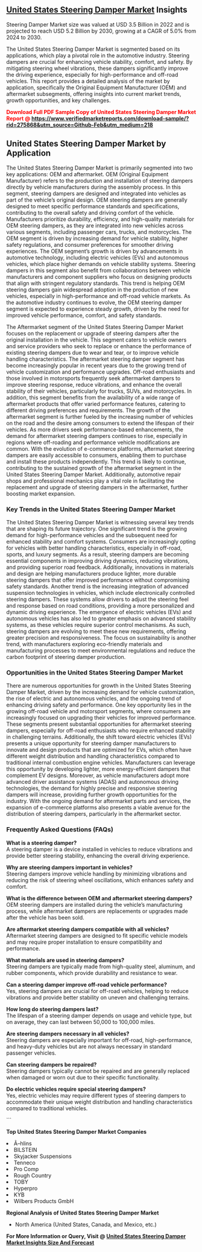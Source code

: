 <h2><a href="https://www.verifiedmarketreports.com/download-sample/?rid=275868&amp;utm_source=Github-Feb&amp;utm_medium=218" target="_blank">United States Steering Damper Market</a> Insights</h2><p>Steering Damper Market size was valued at USD 3.5 Billion in 2022 and is projected to reach USD 5.2 Billion by 2030, growing at a CAGR of 5.0% from 2024 to 2030.</p><p> <p>The United States Steering Damper Market is segmented based on its applications, which play a pivotal role in the automotive industry. Steering dampers are crucial for enhancing vehicle stability, comfort, and safety. By mitigating steering wheel vibrations, these dampers significantly improve the driving experience, especially for high-performance and off-road vehicles. This report provides a detailed analysis of the market by application, specifically the Original Equipment Manufacturer (OEM) and aftermarket subsegments, offering insights into current market trends, growth opportunities, and key challenges. <strong><p><span class=""><span style="color: #ff0000;"><strong>Download Full PDF Sample Copy of United States Steering Damper Market Report</strong> @ </span><a href="https://www.verifiedmarketreports.com/download-sample/?rid=275868&amp;utm_source=Github-Feb&amp;utm_medium=218" target="_blank">https://www.verifiedmarketreports.com/download-sample/?rid=275868&amp;utm_source=Github-Feb&amp;utm_medium=218</a></span></p></strong></p> <h2>United States Steering Damper Market by Application</h2> <p>The United States Steering Damper Market is primarily segmented into two key applications: OEM and aftermarket. OEM (Original Equipment Manufacturer) refers to the production and installation of steering dampers directly by vehicle manufacturers during the assembly process. In this segment, steering dampers are designed and integrated into vehicles as part of the vehicle’s original design. OEM steering dampers are generally designed to meet specific performance standards and specifications, contributing to the overall safety and driving comfort of the vehicle. Manufacturers prioritize durability, efficiency, and high-quality materials for OEM steering dampers, as they are integrated into new vehicles across various segments, including passenger cars, trucks, and motorcycles. The OEM segment is driven by increasing demand for vehicle stability, higher safety regulations, and consumer preferences for smoother driving experiences. The OEM segment’s growth is driven by advancements in automotive technology, including electric vehicles (EVs) and autonomous vehicles, which place higher demands on vehicle stability systems. Steering dampers in this segment also benefit from collaborations between vehicle manufacturers and component suppliers who focus on designing products that align with stringent regulatory standards. This trend is helping OEM steering dampers gain widespread adoption in the production of new vehicles, especially in high-performance and off-road vehicle markets. As the automotive industry continues to evolve, the OEM steering damper segment is expected to experience steady growth, driven by the need for improved vehicle performance, comfort, and safety standards. <p>The Aftermarket segment of the United States Steering Damper Market focuses on the replacement or upgrade of steering dampers after the original installation in the vehicle. This segment caters to vehicle owners and service providers who seek to replace or enhance the performance of existing steering dampers due to wear and tear, or to improve vehicle handling characteristics. The aftermarket steering damper segment has become increasingly popular in recent years due to the growing trend of vehicle customization and performance upgrades. Off-road enthusiasts and those involved in motorsports frequently seek aftermarket dampers to improve steering response, reduce vibrations, and enhance the overall stability of their vehicles, particularly for trucks, SUVs, and motorcycles. In addition, this segment benefits from the availability of a wide range of aftermarket products that offer varied performance features, catering to different driving preferences and requirements. The growth of the aftermarket segment is further fueled by the increasing number of vehicles on the road and the desire among consumers to extend the lifespan of their vehicles. As more drivers seek performance-based enhancements, the demand for aftermarket steering dampers continues to rise, especially in regions where off-roading and performance vehicle modifications are common. With the evolution of e-commerce platforms, aftermarket steering dampers are easily accessible to consumers, enabling them to purchase and install these products independently. This trend is likely to continue, contributing to the sustained growth of the aftermarket segment in the United States Steering Damper Market. Additionally, automotive repair shops and professional mechanics play a vital role in facilitating the replacement and upgrade of steering dampers in the aftermarket, further boosting market expansion. </p> <h3>Key Trends in the United States Steering Damper Market</h3> <p>The United States Steering Damper Market is witnessing several key trends that are shaping its future trajectory. One significant trend is the growing demand for high-performance vehicles and the subsequent need for enhanced stability and comfort systems. Consumers are increasingly opting for vehicles with better handling characteristics, especially in off-road, sports, and luxury segments. As a result, steering dampers are becoming essential components in improving driving dynamics, reducing vibrations, and providing superior road feedback. Additionally, innovations in materials and design are helping manufacturers produce lighter, more durable steering dampers that offer improved performance without compromising safety standards. Another trend is the increasing integration of advanced suspension technologies in vehicles, which include electronically controlled steering dampers. These systems allow drivers to adjust the steering feel and response based on road conditions, providing a more personalized and dynamic driving experience. The emergence of electric vehicles (EVs) and autonomous vehicles has also led to greater emphasis on advanced stability systems, as these vehicles require superior control mechanisms. As such, steering dampers are evolving to meet these new requirements, offering greater precision and responsiveness. The focus on sustainability is another trend, with manufacturers exploring eco-friendly materials and manufacturing processes to meet environmental regulations and reduce the carbon footprint of steering damper production. <h3>Opportunities in the United States Steering Damper Market</h3> <p>There are numerous opportunities for growth in the United States Steering Damper Market, driven by the increasing demand for vehicle customization, the rise of electric and autonomous vehicles, and the ongoing trend of enhancing driving safety and performance. One key opportunity lies in the growing off-road vehicle and motorsport segments, where consumers are increasingly focused on upgrading their vehicles for improved performance. These segments present substantial opportunities for aftermarket steering dampers, especially for off-road enthusiasts who require enhanced stability in challenging terrains. Additionally, the shift toward electric vehicles (EVs) presents a unique opportunity for steering damper manufacturers to innovate and design products that are optimized for EVs, which often have different weight distribution and handling characteristics compared to traditional internal combustion engine vehicles. Manufacturers can leverage this opportunity by developing lighter, more energy-efficient dampers that complement EV designs. Moreover, as vehicle manufacturers adopt more advanced driver assistance systems (ADAS) and autonomous driving technologies, the demand for highly precise and responsive steering dampers will increase, providing further growth opportunities for the industry. With the ongoing demand for aftermarket parts and services, the expansion of e-commerce platforms also presents a viable avenue for the distribution of steering dampers, particularly in the aftermarket sector. <h3>Frequently Asked Questions (FAQs)</h3> <p><strong>What is a steering damper?</strong><br> A steering damper is a device installed in vehicles to reduce vibrations and provide better steering stability, enhancing the overall driving experience.</p> <p><strong>Why are steering dampers important in vehicles?</strong><br> Steering dampers improve vehicle handling by minimizing vibrations and reducing the risk of steering wheel oscillations, which enhances safety and comfort.</p> <p><strong>What is the difference between OEM and aftermarket steering dampers?</strong><br> OEM steering dampers are installed during the vehicle’s manufacturing process, while aftermarket dampers are replacements or upgrades made after the vehicle has been sold.</p> <p><strong>Are aftermarket steering dampers compatible with all vehicles?</strong><br> Aftermarket steering dampers are designed to fit specific vehicle models and may require proper installation to ensure compatibility and performance.</p> <p><strong>What materials are used in steering dampers?</strong><br> Steering dampers are typically made from high-quality steel, aluminum, and rubber components, which provide durability and resistance to wear.</p> <p><strong>Can a steering damper improve off-road vehicle performance?</strong><br> Yes, steering dampers are crucial for off-road vehicles, helping to reduce vibrations and provide better stability on uneven and challenging terrains.</p> <p><strong>How long do steering dampers last?</strong><br> The lifespan of a steering damper depends on usage and vehicle type, but on average, they can last between 50,000 to 100,000 miles.</p> <p><strong>Are steering dampers necessary in all vehicles?</strong><br> Steering dampers are especially important for off-road, high-performance, and heavy-duty vehicles but are not always necessary in standard passenger vehicles.</p> <p><strong>Can steering dampers be repaired?</strong><br> Steering dampers typically cannot be repaired and are generally replaced when damaged or worn out due to their specific functionality.</p> <p><strong>Do electric vehicles require special steering dampers?</strong><br> Yes, electric vehicles may require different types of steering dampers to accommodate their unique weight distribution and handling characteristics compared to traditional vehicles.</p> ```</p><p><strong>Top United States Steering Damper Market Companies</strong></p><div data-test-id=""><p><li>Ã–hlins</li><li> BILSTEIN</li><li> Skyjacker Suspensions</li><li> Tenneco</li><li> Pro Comp</li><li> Rough Country</li><li> TOBY</li><li> Hyperpro</li><li> KYB</li><li> Wilbers Products GmbH</li></p><div><strong>Regional Analysis of&nbsp;United States Steering Damper Market</strong></div><ul><li dir="ltr"><p dir="ltr">North America&nbsp;(United States, Canada, and Mexico, etc.)</p></li></ul><p><strong>For More Information or Query, Visit @&nbsp;</strong><strong><a href="https://www.verifiedmarketreports.com/product/steering-damper-market/?utm_source=Github-Feb&amp;utm_medium=218" target="_blank">United States Steering Damper Market Insights Size And Forecast</a></strong></p></div>
